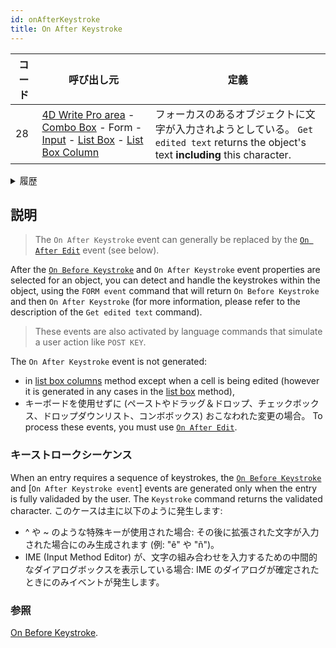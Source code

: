 ```yaml
---
id: onAfterKeystroke
title: On After Keystroke
---
```


| コード | 呼び出し元                                                                                                                                                                                                                                                                      | 定義                                                                                                                       |
| --- | -------------------------------------------------------------------------------------------------------------------------------------------------------------------------------------------------------------------------------------------------------------------------- | ------------------------------------------------------------------------------------------------------------------------ |
| 28  | [4D Write Pro area](FormObjects/writeProArea_overview) - [Combo Box](FormObjects/comboBox_overview.md) - Form - [Input](FormObjects/input_overview.md) - [List Box](FormObjects/listbox_overview.md) - [List Box Column](FormObjects/listbox_overview.md#list-box-columns) | フォーカスのあるオブジェクトに文字が入力されようとしている。 `Get edited text` returns the object's text **including** this character. |

<details><summary>履歴</summary>

| リリース  | 内容                                         |
| ----- | ------------------------------------------ |
| 18 R5 | - 入力不可リストボックスのサポート - イベントは IME確定後にトリガーされます |

</details>

## 説明

> The `On After Keystroke` event can generally be replaced by the [`On After Edit`](onAfterEdit.md) event (see below).

After the [`On Before Keystroke`](onBeforeKeystroke.md) and `On After Keystroke` event properties are selected for an object, you can detect and handle the keystrokes within the object, using the `FORM event` command that will return `On Before Keystroke` and then `On After Keystroke` (for more information, please refer to the description of the `Get edited text` command).

> These events are also activated by language commands that simulate a user action like `POST KEY`.

The `On After Keystroke` event is not generated:

- in [list box columns](FormObjects/listbox_overview.md#list-box-columns) method except when a cell is being edited (however it is generated in any cases in the [list box](FormObjects/listbox_overview.md) method),
- キーボードを使用せずに (ペーストやドラッグ＆ドロップ、チェックボックス、ドロップダウンリスト、コンボボックス) おこなわれた変更の場合。 To process these events, you must use [`On After Edit`](onAfterEdit.md).

### キーストロークシーケンス

When an entry requires a sequence of keystrokes, the [`On Before Keystroke`](onBeforeKeystroke.md) and [`On After Keystroke event`] events are generated only when the entry is fully validaded by the user. The `Keystroke` command returns the validated character. このケースは主に以下のように発生します:

- ^ や ~ のような特殊キーが使用された場合: その後に拡張された文字が入力された場合にのみ生成されます (例: "ê" や "ñ")。
- IME (Input Method Editor) が、文字の組み合わせを入力するための中間的なダイアログボックスを表示している場合: IME のダイアログが確定されたときにのみイベントが発生します。

### 参照

[On Before Keystroke](onBeforeKeystroke.md).
